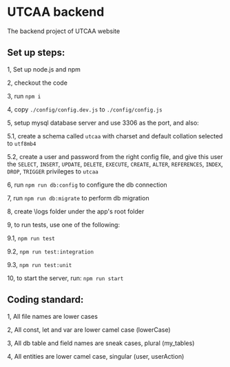 # UTCAA backend

The backend project of UTCAA website

## Set up steps:

1, Set up node.js and npm

2, checkout the code

3, run `npm i`

4, copy `./config/config.dev.js` to `./config/config.js`

5, setup mysql database server and use 3306 as the port, and also:

5.1, create a schema called `utcaa` with charset and default collation selected to `utf8mb4`

5.2, create a user and password from the right config file, and give this user the `SELECT`, `INSERT`, `UPDATE`, `DELETE`, `EXECUTE`, `CREATE`, `ALTER`, `REFERENCES`, `INDEX`, `DROP`, `TRIGGER` privileges to `utcaa`

6, run `npm run db:config` to configure the db connection

7, run `npm run db:migrate` to perform db migration

8, create \logs folder under the app's root folder

9, to run tests, use one of the following:

9.1, `npm run test`

9.2, `npm run test:integration`

9.3, `npm run test:unit`

10, to start the server, run: `npm run start`

## Coding standard:

1, All file names are lower cases

2, All const, let and var are lower camel case (lowerCase)

3, All db table and field names are sneak cases, plural (my_tables)

4, All entities are lower camel case, singular (user, userAction)
